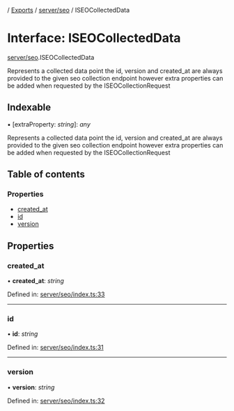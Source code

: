 [](../README.md) / [Exports](../modules.md) / [server/seo](../modules/server_seo.md) / ISEOCollectedData

# Interface: ISEOCollectedData

[server/seo](../modules/server_seo.md).ISEOCollectedData

Represents a collected data point
the id, version and created_at are always
provided to the given seo collection endpoint
however extra properties can be added when requested by
the ISEOCollectionRequest

## Indexable

▪ [extraProperty: *string*]: *any*

Represents a collected data point
the id, version and created_at are always
provided to the given seo collection endpoint
however extra properties can be added when requested by
the ISEOCollectionRequest

## Table of contents

### Properties

- [created\_at](server_seo.iseocollecteddata.md#created_at)
- [id](server_seo.iseocollecteddata.md#id)
- [version](server_seo.iseocollecteddata.md#version)

## Properties

### created\_at

• **created\_at**: *string*

Defined in: [server/seo/index.ts:33](https://github.com/onzag/itemize/blob/55e63f2c/server/seo/index.ts#L33)

___

### id

• **id**: *string*

Defined in: [server/seo/index.ts:31](https://github.com/onzag/itemize/blob/55e63f2c/server/seo/index.ts#L31)

___

### version

• **version**: *string*

Defined in: [server/seo/index.ts:32](https://github.com/onzag/itemize/blob/55e63f2c/server/seo/index.ts#L32)

